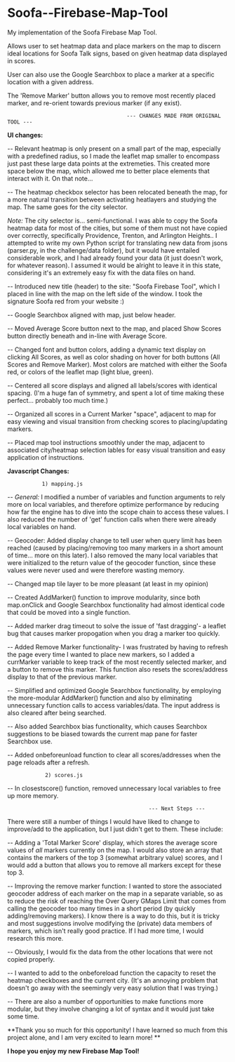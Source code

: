# Soofa--Firebase-Map-Tool
My implementation of the Soofa Firebase Map Tool.

Allows user to set heatmap data and place markers on the map to discern ideal locations for Soofa Talk signs, based on given heatmap data displayed in scores.

User can also use the Google Searchbox to place a marker at a specific location with a given address.

The 'Remove Marker' button allows you to remove most recently placed marker, and re-orient towards previous marker (if any exist).



                                          --- CHANGES MADE FROM ORIGINAL TOOL ---


 **UI changes:**

 
 -- Relevant heatmap is only present on a small part of the map, especially with a predefined radius, so I made the leaflet map smaller to encompass just past these large data points at the extremeties. This created more space below the map, which allowed me to better place elements that interact with it. On that note...
 
-- The heatmap checkbox selector has been relocated beneath the map, for a more natural transition between activating heatlayers and studying the map. The same goes for the city selector. 

*Note:* The city selector is... semi-functional. I was able to copy the Soofa heatmap data for most of the cities, but some of them must not have copied over correctly, specifically Providence, Trenton, and Arlington Heights.\. I attempted to write my own Python script for translating new data from jsons (parser.py, in the challenge/data folder), but it would have entailed considerable work, and I had already found your data (it just doesn't work, for whatever reason).  I assumed it would be alright to leave it in this state, considering it's an extremely easy fix with the data files on hand.

-- Introduced new title (header) to the site: "Soofa Firebase Tool", which I placed in line with the map on the left side of the window. I took the signature Soofa red from your website :)

-- Google Searchbox aligned with map, just below header.

-- Moved Average Score button next to the map, and placed Show Scores button directly beneath and in-line with Average Score.

-- Changed font and button colors, adding a dynamic text display on clicking All Scores, as well as color shading on hover for both buttons (All Scores and Remove Marker). Most colors are matched with either the Soofa red, or colors of the leaflet map (light blue, green).

-- Centered all score displays and aligned all labels/scores with identical spacing. (I'm a huge fan of symmetry, and spent a lot of time making these perfect... probably too much time.)

-- Organized all scores in a Current Marker "space", adjacent to map for easy viewing and visual transition from checking scores to placing/updating markers.

-- Placed map tool instructions smoothly under the map, adjacent to associated city/heatmap selection lables for easy visual transition and easy application of instructions.



**Javascript Changes:**

               1) mapping.js
 
-- *General:* I modified a number of variables and function arguments to rely more on local variables, and therefore optimize performance by reducing how far the engine has to dive into the scope chain to access these values. I also reduced the number of 'get' function calls when there were already local variables on hand.

-- Geocoder: Added display change to tell user when query limit has been reached (caused by placing/removing too many markers in a short amount of time... more on this later). I also removed the many local variables that were initialized to the return value of the geocoder function, since these values were never used and were therefore wasting memory.

-- Changed map tile layer to be more pleasant (at least in my opinion)

-- Created AddMarker() function to improve modularity, since both map.onClick and Google Searchbox functionality had almost identical code that could be moved into a single function.

-- Added marker drag timeout to solve the issue of 'fast dragging'- a leaflet bug that causes marker propogation when you drag a marker too quickly.

-- Added Remove Marker functionality- I was frustrated by having to refresh the page every time I wanted to place new markers, so I added a currMarker variable to keep track of the most recently selected marker, and a button to remove this marker. This function also resets the scores/address display to that of the previous marker. 

-- Simplified and optimized Google Searchbox functionality, by employing the more-modular AddMarker() function and also by eliminating unnecessary function calls to access variables/data. The input address is also cleared after being searched.

-- Also added Searchbox bias functionality, which causes Searchbox suggestions to be biased towards the current map pane for faster Searchbox use.

-- Added onbeforeunload function to clear all scores/addresses when the page reloads after a refresh.

                2) scores.js

-- In closestscore() function, removed unnecessary local variables to free up more memory.



                                                 --- Next Steps ---



There were still a number of things I would have liked to change to improve/add to the application, but I just didn't get to them. These include:

-- Adding a 'Total Marker Score' display, which stores the average score values of *all* markers currently on the map. I would also store an array that contains the markers of the top 3 (somewhat arbitrary value) scores, and I would add a button that allows you to remove all markers except for these top 3. 

-- Improving the remove marker function: I wanted to store the associated geocoder address of each marker on the map in a separate variable, so as to reduce the risk of reaching the Over Query GMaps Limit that comes from calling the geocoder too many times in a short period (by quickly adding/removing markers). I know there is a way to do this, but it is tricky and most suggestions involve modifying the (private) data members of markers, which isn't really good practice. If I had more time, I would research this more.

-- Obviously, I would fix the data from the other locations that were not copied properly. 

-- I wanted to add to the onbeforeload function the capacity to reset the heatmap checkboxes and the current city. (It's an annoying problem that doesn't go away with the seemingly very easy solution that I was trying.)

-- There are also a number of opportunities to make functions more modular, but they involve changing a lot of syntax and it would just take some time.

**Thank you so much for this opportunity! I have learned so much from this project alone, and I am very excited to learn more! **

**I hope you enjoy my new Firebase Map Tool!**
